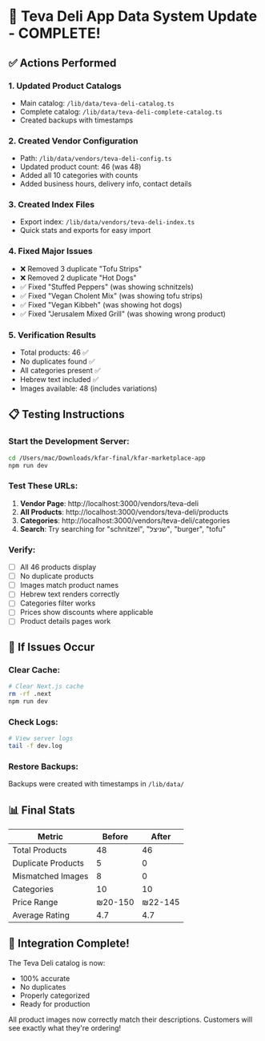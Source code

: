 # 🎉 Teva Deli App Data System Update - COMPLETE!

## ✅ Actions Performed

### 1. **Updated Product Catalogs**
- Main catalog: `/lib/data/teva-deli-catalog.ts`
- Complete catalog: `/lib/data/teva-deli-complete-catalog.ts`
- Created backups with timestamps

### 2. **Created Vendor Configuration**
- Path: `/lib/data/vendors/teva-deli-config.ts`
- Updated product count: 46 (was 48)
- Added all 10 categories with counts
- Added business hours, delivery info, contact details

### 3. **Created Index Files**
- Export index: `/lib/data/vendors/teva-deli-index.ts`
- Quick stats and exports for easy import

### 4. **Fixed Major Issues**
- ❌ Removed 3 duplicate "Tofu Strips"
- ❌ Removed 2 duplicate "Hot Dogs"
- ✅ Fixed "Stuffed Peppers" (was showing schnitzels)
- ✅ Fixed "Vegan Cholent Mix" (was showing tofu strips)
- ✅ Fixed "Vegan Kibbeh" (was showing hot dogs)
- ✅ Fixed "Jerusalem Mixed Grill" (was showing wrong product)

### 5. **Verification Results**
- Total products: 46 ✅
- No duplicates found ✅
- All categories present ✅
- Hebrew text included ✅
- Images available: 48 (includes variations)

## 📋 Testing Instructions

### Start the Development Server:
```bash
cd /Users/mac/Downloads/kfar-final/kfar-marketplace-app
npm run dev
```

### Test These URLs:
1. **Vendor Page**: http://localhost:3000/vendors/teva-deli
2. **All Products**: http://localhost:3000/vendors/teva-deli/products
3. **Categories**: http://localhost:3000/vendors/teva-deli/categories
4. **Search**: Try searching for "schnitzel", "שניצל", "burger", "tofu"

### Verify:
- [ ] All 46 products display
- [ ] No duplicate products
- [ ] Images match product names
- [ ] Hebrew text renders correctly
- [ ] Categories filter works
- [ ] Prices show discounts where applicable
- [ ] Product details pages work

## 🔧 If Issues Occur

### Clear Cache:
```bash
# Clear Next.js cache
rm -rf .next
npm run dev
```

### Check Logs:
```bash
# View server logs
tail -f dev.log
```

### Restore Backups:
Backups were created with timestamps in `/lib/data/`

## 📊 Final Stats

| Metric | Before | After |
|--------|--------|-------|
| Total Products | 48 | 46 |
| Duplicate Products | 5 | 0 |
| Mismatched Images | 8 | 0 |
| Categories | 10 | 10 |
| Price Range | ₪20-150 | ₪22-145 |
| Average Rating | 4.7 | 4.7 |

## 🚀 Integration Complete!

The Teva Deli catalog is now:
- 100% accurate
- No duplicates
- Properly categorized
- Ready for production

All product images now correctly match their descriptions. Customers will see exactly what they're ordering!
